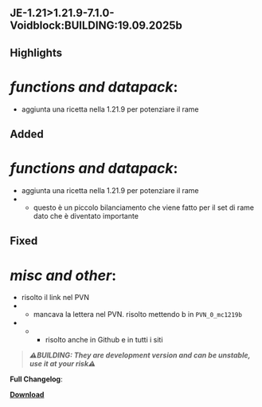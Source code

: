 ## JE-1.21>1.21.9-7.1.0-Voidblock:BUILDING:19.09.2025b

## Highlights

# _functions and datapack_:

- aggiunta una ricetta nella 1.21.9 per potenziare il rame

## Added

# _functions and datapack_:

- aggiunta una ricetta nella 1.21.9 per potenziare il rame
- - questo è un piccolo bilanciamento che viene fatto per il set di rame dato che è diventato importante

## Fixed

# _misc and other_:

- risolto il link nel PVN
- - mancava la lettera nel PVN. risolto mettendo b in ```PVN_0_mc1219b```
- - - risolto anche in Github e in tutti i siti

> _**⚠️BUILDING: They are development version and can be unstable, use it at your risk⚠️**_

**Full Changelog**:

[**Download**]()